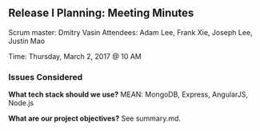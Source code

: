 ## Release I Planning: Meeting Minutes

Scrum master: Dmitry Vasin
Attendees: Adam Lee, Frank Xie, Joseph Lee, Justin Mao

Time: Thursday, March 2, 2017 @ 10 AM

### Issues Considered

**What tech stack should we use?**
MEAN: MongoDB, Express, AngularJS, Node.js

**What are our project objectives?**
See summary.md.
